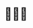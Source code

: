 # 🤷🏻‍♂️

<!-- 
- 👀 I’m interested in ...
- 🌱 I’m currently learning ...
- 💞️ I’m looking to collaborate on ...
- 📫 How to reach me ... 
-->

<!---
melvin/melvin is a ✨ special ✨ repository because its `README.md` (this file) appears on your GitHub profile.
You can click the Preview link to take a look at your changes.
--->
